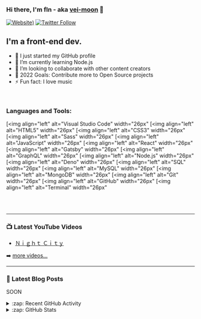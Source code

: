 ### Hi there, I'm fln - aka [vei-moon][website] 👋 

[![Website](https://img.shields.io/website?label=https://vei-moon.github.io/fln/&style=for-the-badge&url=https%3A%2F%2Fhttps://vei-moon.github.io/fln/))](https://vei-moon.github.io/fln/)
[![Twitter Follow](https://img.shields.io/twitter/follow/veiecorp?color=1DA1F2&logo=twitter&style=for-the-badge)](https://twitter.com/intent/follow?original_referer=https%3A%2F%2Fgithub.com%2FcodeSTACKr&screen_name=veiecorp)

## I'm a front-end dev.

- 🔭 I just started my GitHub profile
- 🌱 I’m currently learning Node.js
- 👯 I’m looking to collaborate with other content creators
- 🥅 2022 Goals: Contribute more to Open Source projects
- ⚡ Fun fact: I love music

<br />

### Languages and Tools:

[<img align="left" alt="Visual Studio Code" width="26px"
[<img align="left" alt="HTML5" width="26px"
[<img align="left" alt="CSS3" width="26px"
[<img align="left" alt="Sass" width="26px"
[<img align="left" alt="JavaScript" width="26px"
[<img align="left" alt="React" width="26px"
[<img align="left" alt="Gatsby" width="26px"
[<img align="left" alt="GraphQL" width="26px"
[<img align="left" alt="Node.js" width="26px"
[<img align="left" alt="Deno" width="26px"
[<img align="left" alt="SQL" width="26px"
[<img align="left" alt="MySQL" width="26px"
[<img align="left" alt="MongoDB" width="26px"
[<img align="left" alt="Git" width="26px"
[<img align="left" alt="GitHub" width="26px"
[<img align="left" alt="Terminal" width="26px"

<br />
<br />


---

### 📺 Latest YouTube Videos

<!-- YOUTUBE:START -->
- [Ｎｉｇｈｔ Ｃｉｔｙ](https://youtu.be/cWmuYVMLKgE)

<!-- YOUTUBE:END -->

➡️ [more videos...](https://www.youtube.com/invide)

---

### 📕 Latest Blog Posts

<!-- BLOG-POST-LIST:START -->
SOON


<details>
  <summary>:zap: Recent GitHub Activity</summary>
  
<!--START_SECTION:activity-->
1. vei-moon/fln 20 commits
2. vei-moon/order-summary-compenent 9 commits
3. vei-moon/vei-moon 1 commit 
<!--END_SECTION:activity-->

</details>

<details>
  <summary>:zap: GitHub Stats</summary>

  <img align="left" alt="codeSTACKr's GitHub Stats" src="https://github-readme-stats.codestackr.vercel.app/api?username=codeSTACKr&show_icons=true&hide_border=true" />

</details>

[website]: https://vei-moon.github.io/fln/
[twitter]: https://twitter.com/veiecorp
[youtube]: https://www.youtube.com/invide
[instagram]: https://www.instagram.com/cryfln/
[linkedin]: SOON
